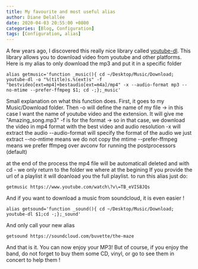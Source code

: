 ```yaml
---
title: My favourite and most useful alias
author: Diane Delallée
date: 2020-04-03 20:55:00 +0800
categories: [Blog, Configuration]
tags: [Configuration, alias]
---
```


A few years ago, I discovered this really nice library called [youtube-dl](https://github.com/ytdl-org/youtube-dl). This library allows you to download video from youtube and other platforms.
Here is my alias to only download the mp3 and put it in a specific folder

```shell
alias getmusic='function _music(){ cd ~/Desktop/Music/Download; youtube-dl -o "%(title)s.%(ext)s" -f "bestvideo[ext=mp4]+bestaudio[ext=m4a]/mp4" -x --audio-format mp3 --no-mtime --prefer-ffmpeg $1; cd -;};_music'
```

Small explanation on what this function does.
First, it goes to my Music/Download folder.
Then -o will define the name of my file -> in this case I want the name of youtube video and the extension. It will give me "Amazing_song.mp3"
-f is for the format -> so in that case, we download the video in mp4 format with the best video and audio resolution
-x will extract the audio
--audio-format will specify the format of the audio we just extract
--no-mtime means we do not copy the mtime
--prefer-ffmpeg means we prefer ffmpeg over avconv for running the postprocessors (default)

at the end of the process the mp4 file will be automaticall deleted and
with cd - we only return to the folder we where at the begining
If you provide the url of a playlist it will doanload you the full playlist.
to run this alias just do:

```
getmusic https://www.youtube.com/watch\?v\=TB_eVIS8JQs
```

And if you want to download a music from soundcloud, it is even easier !

```
alias getsound='function _sound(){ cd ~/Desktop/Music/Download; youtube-dl $1;cd -;};_sound'
```

And only call your new alias

```
getsound https://soundcloud.com/buvette/the-maze
```

And that is it. You can now enjoy your MP3! But of course, if you enjoy the band, do not forget to buy them some CD, vinyl, or go to see them in concert to help them !
